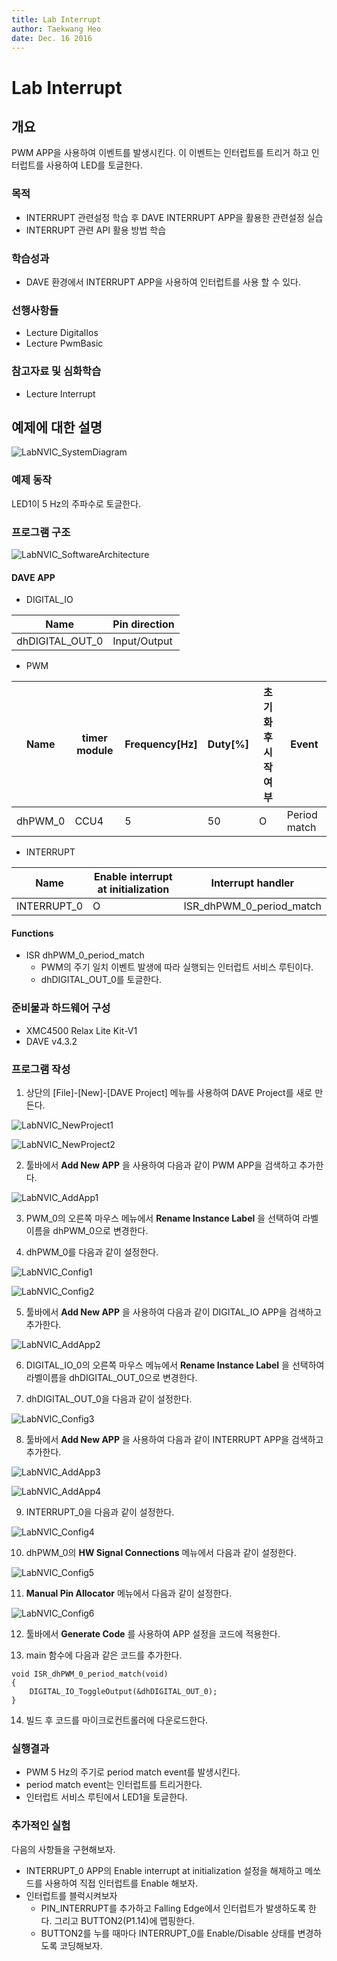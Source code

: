 ```yaml
---
title: Lab Interrupt
author: Taekwang Heo  
date: Dec. 16 2016
---
```


# Lab Interrupt

## 개요
PWM APP을 사용하여 이벤트를 발생시킨다. 이 이벤트는 인터럽트를 트리거 하고 인터럽트를 사용하여 LED를 토글한다.

### 목적
* INTERRUPT 관련설정 학습 후 DAVE INTERRUPT APP을 활용한 관련설정 실습
* INTERRUPT 관련 API 활용 방법 학습

### 학습성과
* DAVE 환경에서 INTERRUPT APP을 사용하여 인터럽트를 사용 할 수 있다.

### 선행사항들
* Lecture DigitalIos
* Lecture PwmBasic

### 참고자료 및 심화학습
* Lecture Interrupt

## 예제에 대한 설명

![LabNVIC_SystemDiagram](./images/LabNVIC_SystemDiagram.png)

### 예제 동작
LED1이 5 Hz의 주파수로 토글한다.

### 프로그램 구조
![LabNVIC_SoftwareArchitecture](./images/LabNVIC_SoftwareArchitecture.png)
#### DAVE APP
* DIGITAL_IO

| Name            | Pin direction |
|-----------------|---------------|
| dhDIGITAL_OUT_0 | Input/Output  |

* PWM

| Name    | timer module | Frequency[Hz] | Duty[%] | 초기화 후 시작 여부 | Event        |
|---------|--------------|---------------|---------|---------------------|--------------|
| dhPWM_0 | CCU4         | 5             | 50      | O                   | Period match |

* INTERRUPT

Name        | Enable interrupt at initialization | Interrupt handler
------------|------------------------------------|-------------------------
INTERRUPT_0 | O                                  | ISR_dhPWM_0_period_match

#### Functions
* ISR dhPWM_0_period_match
    - PWM의 주기 일치 이벤트 발생에 따라 실행되는 인터럽트 서비스 루틴이다.
    - dhDIGITAL_OUT_0를 토글한다.

### 준비물과 하드웨어 구성
* XMC4500 Relax Lite Kit-V1
* DAVE v4.3.2

### 프로그램 작성
1. 상단의 [File]-[New]-[DAVE Project] 메뉴를 사용하여 DAVE Project를 새로 만든다.

  ![LabNVIC_NewProject1](./images/LabNVIC_NewProject1.png)

  ![LabNVIC_NewProject2](./images/LabNVIC_NewProject2.png)

2. 툴바에서 **Add New APP** 을 사용하여 다음과 같이 PWM APP을 검색하고 추가한다.

  ![LabNVIC_AddApp1](./images/LabNVIC_AddApp1.png)

3. PWM_0의 오른쪽 마우스 메뉴에서 **Rename Instance Label** 을 선택하여 라벨이름을  dhPWM_0으로 변경한다.

4. dhPWM_0를 다음과 같이 설정한다.

  ![LabNVIC_Config1](./images/LabNVIC_Config1.png)

  ![LabNVIC_Config2](./images/LabNVIC_Config2.png)

5. 툴바에서 **Add New APP** 을 사용하여 다음과 같이 DIGITAL_IO APP을 검색하고 추가한다.

  ![LabNVIC_AddApp2](./images/LabNVIC_AddApp2.png)

6. DIGITAL_IO_0의 오른쪽 마우스 메뉴에서 **Rename Instance Label** 을 선택하여 라벨이름을 dhDIGITAL_OUT_0으로 변경한다.

7. dhDIGITAL_OUT_0을 다음과 같이 설정한다.

  ![LabNVIC_Config3](./images/LabNVIC_Config3.png)

8. 툴바에서 **Add New APP** 을 사용하여 다음과 같이 INTERRUPT APP을 검색하고 추가한다.

  ![LabNVIC_AddApp3](./images/LabNVIC_AddApp3.png)

  ![LabNVIC_AddApp4](./images/LabNVIC_AddApp4.png)

9. INTERRUPT_0을 다음과 같이 설정한다.

  ![LabNVIC_Config4](./images/LabNVIC_Config4.png)

10. dhPWM_0의 **HW Signal Connections** 메뉴에서 다음과 같이 설정한다.

  ![LabNVIC_Config5](./images/LabNVIC_Config5.png)

11. **Manual Pin Allocator** 메뉴에서 다음과 같이 설정한다.

  ![LabNVIC_Config6](./images/LabNVIC_Config6.png)

12. 툴바에서 **Generate Code** 를 사용하여 APP 설정을 코드에 적용한다.

13. main 함수에 다음과 같은 코드를 추가한다.

```
void ISR_dhPWM_0_period_match(void)
{
	DIGITAL_IO_ToggleOutput(&dhDIGITAL_OUT_0);
}
```

14. 빌드 후 코드를 마이크로컨트롤러에 다운로드한다.

### 실행결과
* PWM 5 Hz의 주기로 period match event를 발생시킨다.
* period match event는 인터럽트를 트리거한다.
* 인터럽트 서비스 루틴에서 LED1을 토글한다.

### 추가적인 실험
다음의 사항들을 구현해보자.

* INTERRUPT_0 APP의 Enable interrupt at initialization 설정을 해제하고 메쏘드를 사용하여 직접 인터럽트를 Enable 해보자.
* 인터럽트를 블럭시켜보자
    - PIN_INTERRUPT를 추가하고 Falling Edge에서 인터럽트가 발생하도록 한다. 그리고 BUTTON2(P1.14)에 맵핑한다.
    - BUTTON2를 누를 때마다 INTERRUPT_0를 Enable/Disable 상태를 변경하도록 코딩해보자.
